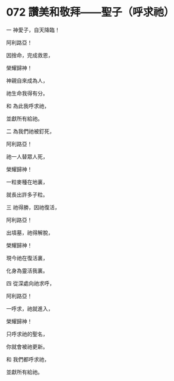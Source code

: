 # 072 讚美和敬拜——聖子（呼求祂）

一 神愛子，自天降臨！

阿利路亞！

因捨命，完成救恩，

榮耀歸神！

神親自來成為人，

祂生命我得有分。

和 為此我呼求祂，

並獻所有給祂。

二 為我們祂被釘死，

阿利路亞！

祂一人替眾人死，

榮耀歸神！

一粒麥種在地裏，

就長出許多子粒。

三 祂得勝，因祂復活，

阿利路亞！

出墳墓，祂得解脫，

榮耀歸神！

現今祂在復活裏，

化身為靈活我裏。

四 從深處向祂求呼，

阿利路亞！

一呼求，祂就進入，

榮耀歸神！

只呼求祂的聖名，

你就會被祂更新。

和 我們都呼求祂，

並獻所有給祂。

